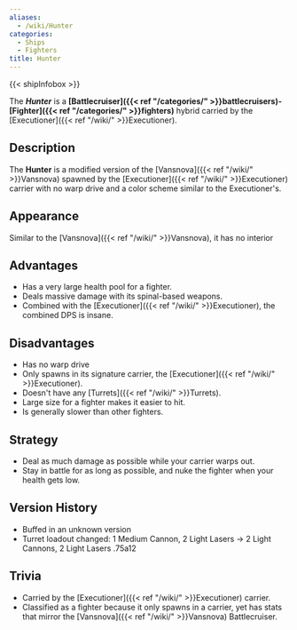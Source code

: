 ```yaml
---
aliases:
  - /wiki/Hunter
categories:
  - Ships
  - Fighters
title: Hunter
---
```


{{< shipInfobox >}}

The **_Hunter_** is a **[Battlecruiser]({{< ref "/categories/" >}}battlecruisers)-[Fighter]({{< ref "/categories/" >}}fighters)** hybrid carried by the [Executioner]({{< ref "/wiki/" >}}Executioner).

## Description

The **Hunter** is a modified version of the [Vansnova]({{< ref "/wiki/" >}}Vansnova) spawned by the [Executioner]({{< ref "/wiki/" >}}Executioner) carrier with no warp drive and a color scheme similar to the Executioner's.

## Appearance

Similar to the [Vansnova]({{< ref "/wiki/" >}}Vansnova), it has no interior

## Advantages

- Has a very large health pool for a fighter.
- Deals massive damage with its spinal-based weapons.
- Combined with the [Executioner]({{< ref "/wiki/" >}}Executioner), the combined DPS is insane.

## Disadvantages

- Has no warp drive
- Only spawns in its signature carrier, the [Executioner]({{< ref "/wiki/" >}}Executioner).
- Doesn't have any [Turrets]({{< ref "/wiki/" >}}Turrets).
- Large size for a fighter makes it easier to hit.
- Is generally slower than other fighters.

## Strategy

- Deal as much damage as possible while your carrier warps out.
- Stay in battle for as long as possible, and nuke the fighter when your health gets low.

## Version History

- Buffed in an unknown version
- Turret loadout changed: 1 Medium Cannon, 2 Light Lasers -> 2 Light Cannons, 2 Light Lasers .75a12

## Trivia

- Carried by the [Executioner]({{< ref "/wiki/" >}}Executioner) carrier.
- Classified as a fighter because it only spawns in a carrier, yet has stats that mirror the [Vansnova]({{< ref "/wiki/" >}}Vansnova) Battlecruiser.
